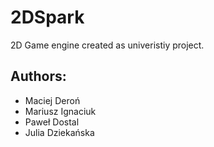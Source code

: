 # 2DSpark

2D Game engine created as univeristiy project.

## Authors:
- Maciej Deroń
- Mariusz Ignaciuk
- Paweł Dostal
- Julia Dziekańska
